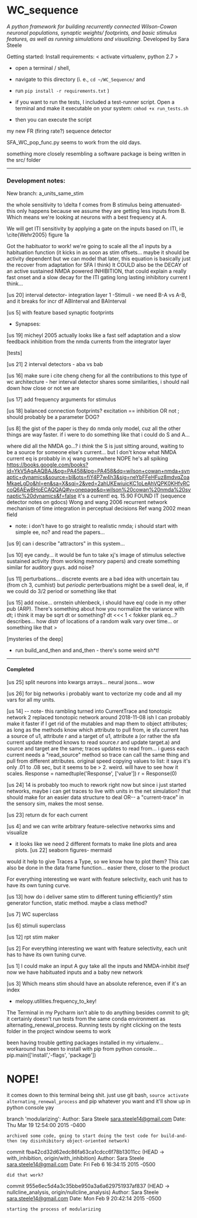 # WC_sequence

_A python framework for building recurrently connected Wilson-Cowan neuronal populations,
synaptic weights/ footprints, and basic stimulus features, as well as running simulations 
and visualizing._
Developed by Sara Steele


Getting started:
Install requirements:
< activate virtualenv, python 2.7 >
- open a terminal / shell, 
- navigate to this directory 
(i. e., `cd ~/WC_Sequence/` and 
- run 
`pip install -r requirements.txt` )


- if you want to run the tests, I included a test-runner script.
Open a terminal and make it executable on your system:
`cmhod +x run_tests.sh`
- then you can execute the script 

my new FR (firing rate?) sequence detector

SFA_WC_pop_func.py seems to work from the old days.

something more closely resembling a software package is being written in the src/ folder
__________________________
### Development notes: 
New branch: a_units_same_stim

the whole sensitivity to \delta f comes from B stimulus being attenuated- 
this only happens because we assume they are getting less inputs from B. 
Which means we're looking at neurons with a best frequency at A.

We will get ITI sensitivity by applying a gate on the inputs based on ITI, ie \cite{Wehr2005} figure 1a

Got the habituator to work! we're going to scale all the a1 inputs by a 
habituation function (it kicks in as soon as stim offsets... maybe it should be activity dependent but 
we can model that later, this equation is basically just the recover from adaptation for SFA I think)
It COULD also be the DECAY of an active sustained NMDA powered INHIBITION, that could explain a really fast 
onset and a slow decay for the ITI gating long lasting inhibitory current I think...


[us 20]
interval detector- integration layer 1
-Stimuli - we need B-A vs A-B, and it breaks for incr df
ABInterval and BAInterval

[us 5]
with feature based synaptic footprints
- Synapses:


[us 19]
micheyl 2005 actually looks like a fast self adaptation and a slow feedback inhibition from the nmda currents from the 
integrator layer

[tests]


[us 21]
2 interval detectors - aba vs bab


[us 16]
make sure i cite cheng cheng for all the contributions to this type of wc architecture - her interval detector shares 
some similarities, i should nail down how close or not we are

[us 17]
add frequency arguments for stimulus


[us 18]
balanced connection footprints? excitation == inhibition
OR not ; should probably be a parameter
DOG?

[us 8]
the gist of the paper is they do nmda only model, cuz all the other things are way faster.
if i were to do something like that i could do S and A...

where did all the NMDA go...? i _think_ the S is just sitting around,
waiting to be a source for someone else's current... but I don't know what NMDA current eq is
probably in xj wang somewhere NOPE he's all spiking
https://books.google.com/books?id=YkV5AgAAQBAJ&pg=PA458&lpg=PA458&dq=wilson+cowan+nmda+synaptic+dynamics&source=bl&ots=fiY4P7w4h3&sig=neYbFFeHFuz8mdvqZoaMkaeLgDo&hl=en&sa=X&sqi=2&ved=2ahUKEwiuicKC1oLeAhVQPK0KHfvRCcoQ6AEwBHoECAQQAQ#v=onepage&q=wilson%20cowan%20nmda%20synaptic%20dynamics&f=false
it's a current! eq. 15.90
FOUND IT (sequence detector notes on gdocs)
Wong and wang 2006 recurrent network mechanism of time integration in perceptual decisions
Ref wang 2002 mean field
- note: i don't have to go straight to realistic nmda; i should start with simple ee, no?
and read the papers...

[us 9]
can i describe "attractors" in this system...

[us 10]
eye candy... it would be fun to take xj's image of stimulus selective sustained activity (from working memory papers) 
and create something similar for auditory guys.
add noise?

[us 11]
perturbations... discrete events are a bad idea with uncertain tau (from ch 3, cumhist)
but _periodic_ perterbuations might be a swell deal, ie, if we could do 3/2 period or something like that
<in phase vs out of phase>

[us 15]
add noise... ornstein uhlenbeck, i should have eq/ code in my other pub (ARP). There's something about how you normalize 
the variance with dt; i think it may be sqrt dt or something? dt <<< 1
< fokker plank eq...? describes... how distr of locations of a random walk vary over time... or something like that >

[mysteries of the deep]
- run build_and_then and and_then - there's some weird sh*t!



____


#### Completed

[us 25]
split neurons into kwargs arrays... neural jsons... wow

[us 26]
for big networks i probably want to vectorize my code and all my vars for all my units.



[us 14]
-- note- this rambling turned into CurrentTrace and tonotopic network 2 replaced tonotopic network around 2018-11-08 ish
I can probably make it faster if I get rid of the mutables and map them to object attributes;
as long as the methods know which attribute to pull from, ie sfa current has a source of u1, attribute r
and a target of u1, attribute a (or rather the sfa current update method knows to read source.r and update target.a) 
and source and target are the same; traces updates to read from...
i guess each current needs a "read_source" method so trace can call the same thing and pull from different attributes.
original speed copying values to list:
it says it's only .01 to .08 sec, but it seems to be > 2. weird.
will have to see how it scales.
Response = namedtuple('Response', ['value'])
r = Response(0)

[us 24]
14 is probably too much to rework right now but since i just started networks, 
maybe i can get traces to live with units in the net simulation? that should make for an easier data structure to deal
OR-- a "current-trace" in the sensory sim, makes the most sense.

[us 23]
return dx for each current


[us 4]
and we can write arbitrary feature-selective networks sims and visualize
- it looks like we need 2 different formats to make line plots and area plots.
[us 22]
seaborn figures- mermaid

would it help to give Traces a Type, so we know how to plot them? This can also be done in the data frame function... easier there, closer to the product


For everything interesting we want with feature selectivity, each unit has to have its own tuning curve.

[us 13]
how do i deliver same stim to different tuning efficiently?
stim generator function, static method. maybe a class method?

[us 7]
WC superclass

[us 6]
stimuli superclass

[us 12] 
rpt stim maker

[us 2]
For everything interesting we want with feature selectivity, each unit has to have its own tuning curve.

[us 1]
I could make an input A guy take all the inputs and NMDA-inhibit _itself_
now we have habituated inputs and a baby new network

[us 3]
Which means stim should have an absolute reference, even if it's an index
- melopy.utilities.frequency_to_key!

The Terminal in my Pycharm isn't able to do anything besides commit to git; it certainly doesn't run tests from the same
conda environment as alternating_renewal_process. Running tests by right clicking on the tests folder in the project
window seems to work

been having trouble getting packages installed in my virtualenv...
workaround has been to install with pip from python console...
pip.main(['install','-flags', 'package'])
# NOPE! 
it comes down to this terminal being shit. just use git bash,
`source activate alternating_renewal_process`
and pip whatever you want and it'll show up in python console yay

branch 'modularizing':
Author: Sara Steele <sara.steele14@gmail.com>
Date:   Thu Mar 19 12:54:00 2015 -0400

    archived some code, going to start doing the test code for build-and-then (my disinhibitory object-oriented network)


commit fba42cd32d62edc86fa63ca1cdcc6f78b13011cc (HEAD -> with_inhibition, origin/with_inhibition)
Author: Sara Steele <sara.steele14@gmail.com>
Date:   Fri Feb 6 16:34:15 2015 -0500

    did that work?

commit 955e6ec5d4a3c35bbe950a3a6a629751937af837 (HEAD -> nullcline_analysis, origin/nullcline_analysis)
Author: Sara Steele <sara.steele14@gmail.com>
Date:   Mon Feb 9 20:42:14 2015 -0500

    starting the process of modularizing
